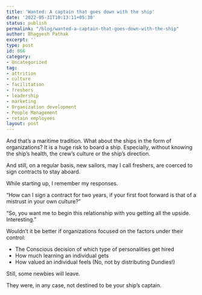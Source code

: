 ```yaml
---
title: 'Wanted: A captain that goes down with the ship'
date: '2022-05-31T10:13:11+05:30'
status: publish
permalink: "/blog/wanted-a-captain-that-goes-down-with-the-ship"
author: Bhagyesh Pathak
excerpt: ''
type: post
id: 866
category:
- Uncategorized
tag:
- attrition
- culture
- facilitation
- freshers
- leadership
- marketing
- Organization development
- People Management
- retain employees
layout: post
---
```


And that’s a maritime tradition. What about the ships in the form of organizations? It is a huge risk to board a ship. Especially, without knowing the ship’s health, the crew’s culture or the ship’s direction.

And still, on a regular basis, new sailors, may I call freshers, are coerced to sign contracts to stay aboard.

While starting up, I remember my responses.

“How can I sign a contract for two years, if your first foot forward is that of a mistrust in your own culture?”

“So, you want me to begin this relationship with you getting all the upside. Interesting.”

Wouldn’t it be better if organizations focused on the factors under their control:

- The Conscious decision of which type of personalities get hired
- How much learning an individual gets
- How valued an individual feels (No, not by distributing Dundies!)

Still, some newbies will leave.

They were, in any case, not destined to be your ship’s captain.